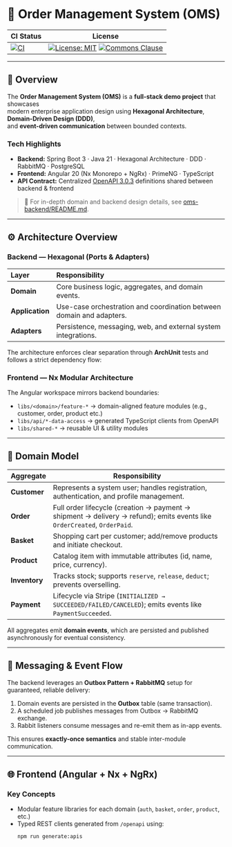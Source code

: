 # 🧩 Order Management System (OMS)

| CI Status | License |
|------------|----------|
| [![CI](https://github.com/hirannor/oms-hexagonal-architecture-ddd/actions/workflows/ci.yml/badge.svg?branch=main)](https://github.com/hirannor/oms-hexagonal-architecture-ddd/actions/workflows/ci.yml) | [![License: MIT](https://img.shields.io/badge/License-MIT-yellow.svg)](https://opensource.org/licenses/MIT) [![Commons Clause](https://img.shields.io/badge/Commons-Clause-red.svg)](https://commonsclause.com/) |

---

## 🧭 Overview

The **Order Management System (OMS)** is a **full-stack demo project** that showcases  
modern enterprise application design using **Hexagonal Architecture**, **Domain-Driven Design (DDD)**,  
and **event-driven communication** between bounded contexts.

### Tech Highlights
- **Backend:** Spring Boot 3 · Java 21 · Hexagonal Architecture · DDD · RabbitMQ · PostgreSQL
- **Frontend:** Angular 20 (Nx Monorepo + NgRx) · PrimeNG · TypeScript
- **API Contract:** Centralized [OpenAPI 3.0.3](openapi/) definitions shared between backend & frontend

> 📘 For in-depth domain and backend design details, see [oms-backend/README.md](oms-backend/README.md).

---

## ⚙️ Architecture Overview

### Backend — Hexagonal (Ports & Adapters)

| Layer | Responsibility |
|:------|:----------------|
| **Domain** | Core business logic, aggregates, and domain events. |
| **Application** | Use-case orchestration and coordination between domain and adapters. |
| **Adapters** | Persistence, messaging, web, and external system integrations. |

The architecture enforces clear separation through **ArchUnit** tests and follows a strict dependency flow:


### Frontend — Nx Modular Architecture
The Angular workspace mirrors backend boundaries:
- `libs/<domain>/feature-*` → domain-aligned feature modules (e.g., customer, order, product etc.)
- `libs/api/*-data-access` → generated TypeScript clients from OpenAPI
- `libs/shared-*` → reusable UI & utility modules

---

## 🧩 Domain Model

| Aggregate | Responsibility |
|------------|----------------|
| **Customer** | Represents a system user; handles registration, authentication, and profile management. |
| **Order** | Full order lifecycle (creation → payment → shipment → delivery → refund); emits events like `OrderCreated`, `OrderPaid`. |
| **Basket** | Shopping cart per customer; add/remove products and initiate checkout. |
| **Product** | Catalog item with immutable attributes (id, name, price, currency). |
| **Inventory** | Tracks stock; supports `reserve`, `release`, `deduct`; prevents overselling. |
| **Payment** | Lifecycle via Stripe (`INITIALIZED → SUCCEEDED/FAILED/CANCELED`); emits events like `PaymentSucceeded`. |

All aggregates emit **domain events**, which are persisted and published asynchronously for eventual consistency.

---

## 📡 Messaging & Event Flow

The backend leverages an **Outbox Pattern + RabbitMQ** setup for guaranteed, reliable delivery:

1. Domain events are persisted in the **Outbox** table (same transaction).
2. A scheduled job publishes messages from Outbox → RabbitMQ exchange.
3. Rabbit listeners consume messages and re-emit them as in-app events.

This ensures **exactly-once semantics** and stable inter-module communication.

---

## 🌐 Frontend (Angular + Nx + NgRx)

### Key Concepts
- Modular feature libraries for each domain (`auth`, `basket`, `order`, `product`, etc.)
- Typed REST clients generated from `/openapi` using:
  ```bash
  npm run generate:apis
```